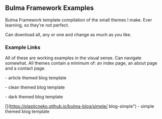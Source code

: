 ## Bulma Framework Examples

Bulma Framework template compilation of the small themes I make. Ever learning, so they're not perfect.

Can download all, any or one and change as much as you like.

### Example Links

All of these are working examples in the visual sense. Can navigate somewhat. All themes contain a minimum of: an index page, an about page and a contact page.

[](https://plasticneko.github.io/bulma-blog-article/ "blog-article") - article themed blog template

[](https://plasticneko.github.io/bulma-blog-clean/ "blog-clean") - clean themed blog template

[](https://plasticneko.github.io/bulma-blog-darker/ "blog-darker") - dark themed blog template

[](https://plasticneko.github.io/bulma-blog/simple/ blog-simple") - simple themed blog template

